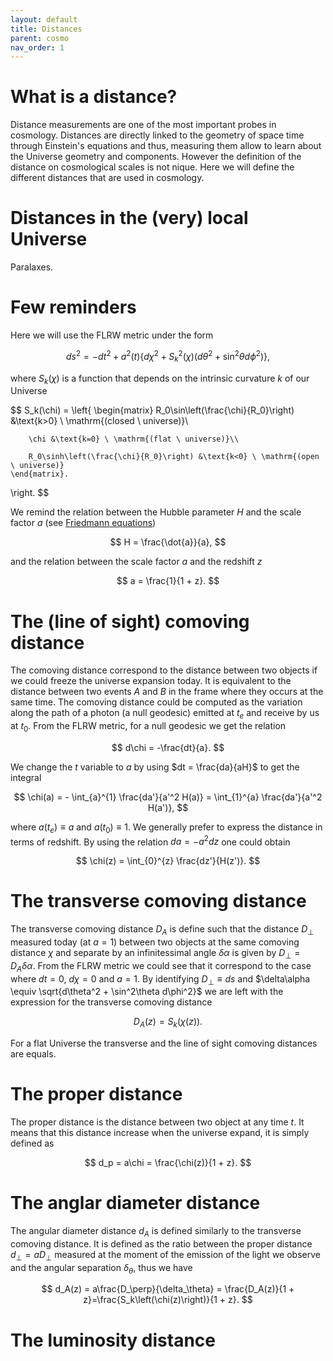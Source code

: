 ```yaml
---
layout: default
title: Distances
parent: cosmo
nav_order: 1
---
```


# What is a distance?
Distance measurements are one of the most important probes in cosmology. Distances are directly linked to the geometry of space time through Einstein's equations and thus, measuring them allow to learn about the Universe geometry and components. However the definition of the distance on cosmological scales is not nique. Here we will define the different distances that are used in cosmology. 

# Distances in the (very) local Universe
Paralaxes.


# Few reminders
Here we will use the FLRW metric under the form

$$ds^2 = -dt^2 + a^2(t)\left\{d\chi^2 + S_k^2(\chi)\left(d\theta^2 + \sin^2\theta d\phi^2\right)\right\},$$

where $S_k(\chi)$ is a function that depends on the intrinsic curvature $k$ of our Universe

$$
S_k(\chi) =
  \left\{
    \begin{matrix}
        R_0\sin\left(\frac{\chi}{R_0}\right) &\text{k>0} \ \mathrm{(closed \ universe)}\\

        \chi &\text{k=0} \ \mathrm{(flat \ universe)}\\

        R_0\sinh\left(\frac{\chi}{R_0}\right) &\text{k<0} \ \mathrm{(open \ universe)}
    \end{matrix}.
\right.
$$

We remind the relation between the Hubble parameter $H$ and the scale factor $a$ (see [Friedmann equations](../friedmann))

$$
    H = \frac{\dot{a}}{a},
$$

and the relation between the scale factor $a$ and the redshift $z$

$$
    a = \frac{1}{1 + z}.
$$

# The (line of sight) comoving distance

The comoving distance correspond to the distance between two objects if we could freeze the universe expansion today. It is equivalent to the distance between two events $A$ and $B$ in the frame where they occurs at the same time. The comoving distance could be computed as the variation along the path of a photon (a null geodesic) emitted at $t_e$ and receive by us at $t_0$. From the FLRW metric, for a null geodesic we get the relation

$$
    d\chi = -\frac{dt}{a}.
$$

We change the $t$ variable to $a$ by using $dt = \frac{da}{aH}$ to get the integral

$$
    \chi(a) = - \int_{a}^{1} \frac{da'}{a'^2 H(a)} =  \int_{1}^{a} \frac{da'}{a'^2 H(a')},
$$

where $a(t_e)\equiv a$ and $a(t_0) \equiv 1$. We generally prefer to express the distance in terms of redshift. By using the relation $da = -a^2dz$ one could obtain

$$
    \chi(z) = \int_{0}^{z} \frac{dz'}{H(z')}.
$$

# The transverse comoving distance
The transverse comoving distance $D_A$ is define such that the distance $D_\perp$ measured today (at $a=1$) between two objects at the same comoving distance $\chi$ and separate by an infinitessimal angle $\delta\alpha$ is given by $D_\perp = D_A \delta\alpha$. From the FLRW metric we could see that it correspond to the case where $dt=0$, $d\chi=0$ and $a=1$. By identifying $D_\perp \equiv ds$ and $\delta\alpha \equiv \sqrt{d\theta^2 + \sin^2\theta d\phi^2}$ we are left with the expression for the transverse comoving distance

$$
    D_A(z) = S_k(\chi(z)).
$$

For a flat Universe the transverse and the line of sight comoving distances are equals.

# The proper distance
The proper distance is the distance between two object at any time $t$. It means that this distance increase when the universe expand, it is simply defined as

$$
    d_p = a\chi = \frac{\chi(z)}{1 + z}.
$$

# The anglar diameter distance
The angular diameter distance $d_A$ is defined similarly to the transverse comoving distance. It is defined as the ratio between the proper distance $d_\perp=aD_\perp$ measured at the moment of the emission of the light we observe and the angular separation $\delta_\theta$, thus we have

$$
    d_A(z) = a\frac{D_\perp}{\delta_\theta} = \frac{D_A(z)}{1 + z}=\frac{S_k\left(\chi(z)\right)}{1 + z}.
$$

# The luminosity distance
